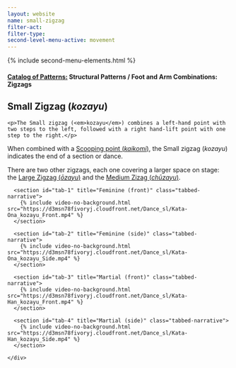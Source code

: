 ```yaml
---
layout: website
name: small-zigzag
filter-act:
filter-type:
second-level-menu-active: movement
---
```

{% include second-menu-elements.html %}

<main class="page-content">
  <div class="text-container">
    <h4><a href="/movement/">Catalog of Patterns:</a> Structural Patterns / Foot and Arm Combinations: Zigzags</h4>
    <h2>Small Zigzag (<em>kozayu</em>)</h2>

    <p>The Small zigzag (<em>kozayu</em>) combines a left-hand point with two steps to the left, followed with a right hand-lift point with one step to the right.</p>

<p>When combined with a <a href="/movement/scooping-point">Scooping point (<em>kaikomi</em>)</a>, the Small zigzag (<em>kozayu</em>) indicates the end of a section or dance.</p>

<p>There are two other zigzags, each one covering a larger space on stage: the <a href="/movement/large-zigzag">Large Zigzag (<em>ōzayu</em>)</a> and the <a href="/movement/medium-zigzag">Medium Zizag (<em>chūzayu</em>)</a>.
</p>

  </div>


<div class="tabs-container">
  <div class="tabs-container__links">
    <div class="wrapper">
      <div id="tabs"></div>
    </div>
  </div>
  <div class="tabs-container__content">
    <div class="wrapper">

      <section id="tab-1" title="Feminine (front)" class="tabbed-narrative">
        {% include video-no-background.html src="https://d3msn78fivoryj.cloudfront.net/Dance_sl/Kata-Ona_kozayu_Front.mp4" %}
      </section>

      <section id="tab-2" title="Feminine (side)" class="tabbed-narrative">
        {% include video-no-background.html src="https://d3msn78fivoryj.cloudfront.net/Dance_sl/Kata-Ona_kozayu_Side.mp4" %}
      </section>

      <section id="tab-3" title="Martial (front)" class="tabbed-narrative">
        {% include video-no-background.html src="https://d3msn78fivoryj.cloudfront.net/Dance_sl/Kata-Han_kozayu_Front.mp4" %}
      </section>

      <section id="tab-4" title="Martial (side)" class="tabbed-narrative">
        {% include video-no-background.html src="https://d3msn78fivoryj.cloudfront.net/Dance_sl/Kata-Han_kozayu_Side.mp4" %}
      </section>

    </div>
  </div>
</div>
</main>
